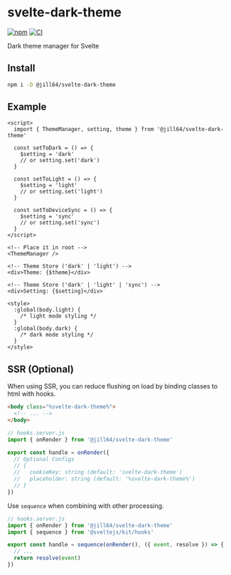 # svelte-dark-theme

[![npm](https://img.shields.io/npm/v/%40jill64%2Fsvelte-dark-theme)](https://npmjs.com/package/@jill64/svelte-dark-theme)
[![CI](https://github.com/jill64/svelte-dark-theme/actions/workflows/ci.yml/badge.svg)](https://github.com/jill64/svelte-dark-theme/actions/workflows/ci.yml)

Dark theme manager for Svelte

## Install

```sh
npm i -D @jill64/svelte-dark-theme
```

## Example

```svelte
<script>
  import { ThemeManager, setting, theme } from '@jill64/svelte-dark-theme'

  const setToDark = () => {
    $setting = 'dark'
    // or setting.set('dark')
  }

  const setToLight = () => {
    $setting = 'light'
    // or setting.set('light')
  }

  const setToDeviceSync = () => {
    $setting = 'sync'
    // or setting.set('sync')
  }
</script>

<!-- Place it in root -->
<ThemeManager />

<!-- Theme Store ('dark' | 'light') -->
<div>Theme: {$theme}</div>

<!-- Theme Store ('dark' | 'light' | 'sync') -->
<div>Setting: {$setting}</div>

<style>
  :global(body.light) {
    /* light mode styling */
  }
  :global(body.dark) {
    /* dark mode styling */
  }
</style>
```

## SSR (Optional)

When using SSR, you can reduce flushing on load by binding classes to html with hooks.

```html
<body class="%svelte-dark-theme%">
  <!-- ... -->
</body>
```

```js
// hooks.server.js
import { onRender } from '@jill64/svelte-dark-theme'

export const handle = onRender({
  // Optional Configs
  // {
  //   cookieKey: string (default: 'svelte-dark-theme')
  //   placeholder: string (default: '%svelte-dark-theme%')
  // }
})
```

Use `sequence` when combining with other processing.

```js
// hooks.server.js
import { onRender } from '@jill64/svelte-dark-theme'
import { sequence } from '@sveltejs/kit/hooks'

export const handle = sequence(onRender(), ({ event, resolve }) => {
  // ...
  return resolve(event)
})
```
